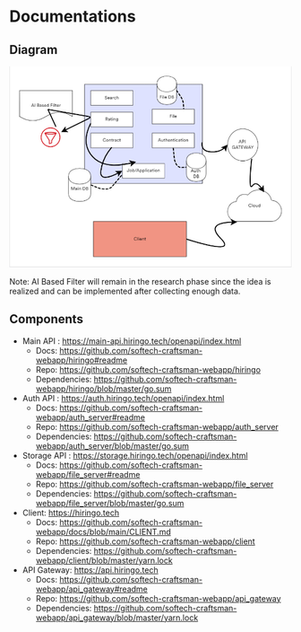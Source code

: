 # Documentations

## Diagram
![diagram](images/diagram.PNG)

Note: AI Based Filter will remain in the research phase since the idea 
is realized and can be implemented after collecting enough data.

## Components
- Main API : https://main-api.hiringo.tech/openapi/index.html
   - Docs: https://github.com/softech-craftsman-webapp/hiringo#readme
   - Repo: https://github.com/softech-craftsman-webapp/hiringo
   - Dependencies: https://github.com/softech-craftsman-webapp/hiringo/blob/master/go.sum
- Auth API : https://auth.hiringo.tech/openapi/index.html
   - Docs: https://github.com/softech-craftsman-webapp/auth_server#readme
   - Repo: https://github.com/softech-craftsman-webapp/auth_server
   - Dependencies: https://github.com/softech-craftsman-webapp/auth_server/blob/master/go.sum
- Storage API : https://storage.hiringo.tech/openapi/index.html
   - Docs: https://github.com/softech-craftsman-webapp/file_server#readme
   - Repo: https://github.com/softech-craftsman-webapp/file_server
   - Dependencies: https://github.com/softech-craftsman-webapp/file_server/blob/master/go.sum
- Client: https://hiringo.tech 
    - Docs: https://github.com/softech-craftsman-webapp/docs/blob/main/CLIENT.md
    - Repo: https://github.com/softech-craftsman-webapp/client
    - Dependencies: https://github.com/softech-craftsman-webapp/client/blob/master/yarn.lock
- API Gateway: https://api.hiringo.tech
    - Docs: https://github.com/softech-craftsman-webapp/api_gateway#readme
    - Repo: https://github.com/softech-craftsman-webapp/api_gateway
    - Dependencies: https://github.com/softech-craftsman-webapp/api_gateway/blob/master/yarn.lock